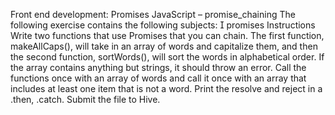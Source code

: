 Front end development: Promises
JavaScript – promise_chaining
The following exercise contains the following subjects:
 promises
Instructions
Write two functions that use Promises that you can chain.
The first function, makeAllCaps(), will take in an array of words and capitalize
them, and then the second function, sortWords(), will sort the words in
alphabetical order. If the array contains anything but strings, it should throw
an error.
Call the functions once with an array of words and call it once with an array
that includes at least one item that is not a word. Print the resolve and reject
in a .then, .catch.
Submit the file to Hive.
